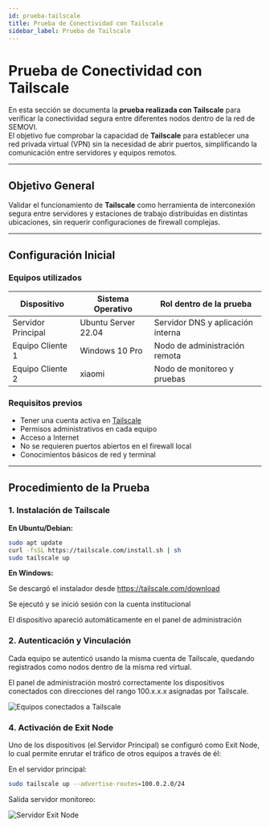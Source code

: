 ```yaml
---
id: prueba-tailscale
title: Prueba de Conectividad con Tailscale
sidebar_label: Prueba de Tailscale
---
```


# Prueba de Conectividad con Tailscale

En esta sección se documenta la **prueba realizada con Tailscale** para verificar la conectividad segura entre diferentes nodos dentro de la red de SEMOVI.  
El objetivo fue comprobar la capacidad de **Tailscale** para establecer una red privada virtual (VPN) sin la necesidad de abrir puertos, simplificando la comunicación entre servidores y equipos remotos.

---

## Objetivo General

Validar el funcionamiento de **Tailscale** como herramienta de interconexión segura entre servidores y estaciones de trabajo distribuidas en distintas ubicaciones, sin requerir configuraciones de firewall complejas.

---

## Configuración Inicial

### Equipos utilizados

| Dispositivo | Sistema Operativo | Rol dentro de la prueba |
|--------------|------------------|--------------------------|
| Servidor Principal | Ubuntu Server 22.04 | Servidor DNS y aplicación interna |
| Equipo Cliente 1 | Windows 10 Pro | Nodo de administración remota |
| Equipo Cliente 2 | xiaomi | Nodo de monitoreo y pruebas |

### Requisitos previos

- Tener una cuenta activa en [Tailscale](https://tailscale.com/)
- Permisos administrativos en cada equipo
- Acceso a Internet
- No se requieren puertos abiertos en el firewall local
- Conocimientos básicos de red y terminal

---

## Procedimiento de la Prueba

### 1. Instalación de Tailscale

**En Ubuntu/Debian:**
```bash
sudo apt update
curl -fsSL https://tailscale.com/install.sh | sh
sudo tailscale up 
```

**En Windows:**

Se descargó el instalador desde https://tailscale.com/download

Se ejecutó y se inició sesión con la cuenta institucional

El dispositivo apareció automáticamente en el panel de administración


### 2. Autenticación y Vinculación

Cada equipo se autenticó usando la misma cuenta de Tailscale, quedando registrados como nodos dentro de la misma red virtual.

El panel de administración mostró correctamente los dispositivos conectados con direcciones del rango 100.x.x.x asignadas por Tailscale.

![Equipos conectados a Tailscale](/img/Captura2.PNG)



### 4. Activación de Exit Node

Uno de los dispositivos (el Servidor Principal) se configuró como Exit Node, lo cual permite enrutar el tráfico de otros equipos a través de él:

En el servidor principal:
```bash
sudo tailscale up --advertise-routes=100.0.2.0/24
``` 
Salida servidor monitoreo:

![Servidor Exit Node](/img/Servidor-exit-node.PNG)


